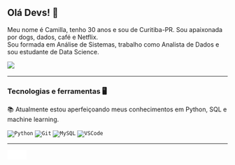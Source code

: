 
## Olá Devs! 👾

<p>
Meu nome é Camilla, tenho 30 anos e sou de Curitiba-PR. Sou apaixonada por dogs, dados, café e Netflix. </br>
Sou formada em Análise de Sistemas, trabalho como Analista de Dados e sou estudante de Data Science.</p>

<img src="https://super.abril.com.br/wp-content/uploads/2016/12/dog-tra.gif" width="400px" style="max-width: 100%;">

----

### Tecnologias e ferramentas 🖥️

<p align="left" dir="auto"><g-emoji class="g-emoji" alias="books" fallback-src="https://github.githubassets.com/images/icons/emoji/unicode/1f4da.png">📚</g-emoji> Atualmente estou aperfeiçoando meus conhecimentos em Python, SQL e machine learning.</p>

<code><img width="40px" src="https://cdn.jsdelivr.net/gh/devicons/devicon/icons/python/python-original.svg" title="Python" data-canonical-src="https://cdn.jsdelivr.net/gh/devicons/devicon/icons/html5/html5-original-wordmark.svg" style="max-width: 100%;"></a></code>
<code><img width="40px" src="https://cdn.jsdelivr.net/gh/devicons/devicon/icons/git/git-original.svg" title="Git" data-canonical-src="https://cdn.jsdelivr.net/gh/devicons/devicon/icons/html5/html5-original-wordmark.svg" style="max-width: 100%;"></a></code>
<code><img width="40px" src="https://cdn.jsdelivr.net/gh/devicons/devicon/icons/mysql/mysql-original.svg" title="MySQL" data-canonical-src="https://cdn.jsdelivr.net/gh/devicons/devicon/icons/html5/html5-original-wordmark.svg" style="max-width: 100%;"></a></code>
<code><img width="40px" src="https://cdn.jsdelivr.net/gh/devicons/devicon/icons/visualstudio/visualstudio-plain.svg" title="VSCode" data-canonical-src="https://cdn.jsdelivr.net/gh/devicons/devicon/icons/html5/html5-original-wordmark.svg" style="max-width: 100%;"></a></code>


----

<p dir="auto"><a href="https://www.instagram.com/millaspjiorin" rel="nofollow"><img align="left" alt="Instagram" width="22px" src="https://github.com/Aakarsh-B/trying-repos/raw/master/insta.svg" style="max-width: 100%;">
</a><a href="https://www.linkedin.com/in/camilla-severo-spjiorin/" rel="nofollow"><img align="left" alt="LinkedIn" width="22px" src="https://github.com/Aakarsh-B/trying-repos/raw/master/linkedin.svg" style="max-width: 100%;"></p>

